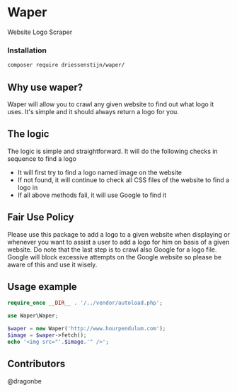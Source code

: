 # Waper

Website Logo Scraper

### Installation

```sh
composer require driessenstijn/waper/
```

## Why use waper?

Waper will allow you to crawl any given website to find out what logo it uses. It's simple and it should always return a logo for you.

## The logic

The logic is simple and straightforward. It will do the following checks in sequence to find a logo

- It will first try to find a logo named image on the website
- If not found, it will continue to check all CSS files of the website to find a logo in
- If all above methods fail, it will use Google to find it

## Fair Use Policy

Please use this package to add a logo to a given website when displaying or whenever you want to assist a user to add a logo for him on basis of a given website. Do note that the last step is to crawl also Google for a logo file. Google will block excessive attempts on the Google website so please be aware of this and use it wisely.

## Usage example

```php
require_once __DIR__ . '/../vendor/autoload.php';

use Waper\Waper;

$waper = new Waper('http://www.hourpendulum.com');
$image = $waper->fetch();
echo '<img src="'.$image.'" />';
```

## Contributors

@dragonbe
